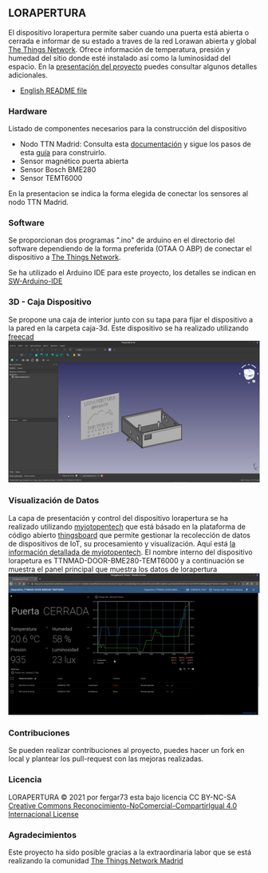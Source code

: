 ## LORAPERTURA
El dispositivo lorapertura permite saber cuando una puerta está abierta o cerrada e informar de su estado a traves de la red Lorawan abierta y global [The Things Network](https://www.thethingsnetwork.org). Ofrece información de temperatura, presión y humedad del sitio donde esté instalado así como la luminosidad del espacio.
En la [presentación del proyecto](./presentacion/lorapertura-ttnmad.pdf) puedes consultar algunos detalles adicionales. 
- [English README file](README-EN.md)

### Hardware
Listado de componentes necesarios para la construcción del dispositivo
- Nodo TTN Madrid: Consulta esta  [documentación]( https://github.com/IoTopenTech/Nodo_TTN_MAD_V2) y sigue los pasos de esta [guía](https://github.com/IoTopenTech/Nodo_TTN_MAD_V2/blob/master/Montaje%20nodo%20TTN%20MAD%20v2_2%20basico.pdf) para construirlo.
- Sensor magnético puerta abierta
- Sensor Bosch BME280
- Sensor TEMT6000 

En la presentacion se indica la forma elegida de conectar los sensores al nodo TTN Madrid.

### Software
Se proporcionan dos programas ".ino" de arduino en el directorio del software dependiendo de la forma preferida (OTAA O ABP) de conectar el dispositivo a [The Things Network](https://www.thethingsnetwork.org).

Se ha utilizado el Arduino IDE para este proyecto, los detalles se indican en [SW-Arduino-IDE](software/SW-Arduino-IDE.md)

### 3D - Caja Dispositivo 
Se propone una caja de interior junto con su tapa para fijar el dispositivo a la pared en la carpeta caja-3d. Este dispositivo se ha realizado utilizando [freecad](https://www.freecadweb.org)
![caja-lorapertura](./images/caja-lorapertura.png)

### Visualización de Datos
La capa de presentación y control del dispositivo lorapertura se ha realizado utilizando [myiotopentech](https://my.iotopentech.io/) que está básado en la plataforma de código abierto [thingsboard](https://thingsboard.io/) que permite gestionar la recolección de datos de dispositivos de IoT, su procesamiento y visualización. 
Aquí está [la información detallada de myiotopentech]( https://github.com/IoTopenTech/myIoTopenTech). El nombre interno del dispositivo lorapetura es TTNMAD-DOOR-BME280-TEMT6000 y a continuación se muestra el panel principal que muestra los datos de lorapertura
![panel principal](./images/panel-principal-lorapertura.png)

### Contribuciones
Se pueden realizar contribuciones al proyecto, puedes hacer un fork en local y plantear los pull-request con las mejoras realizadas.

### Licencia
LORAPERTURA © 2021 por fergar73 esta bajo licencia CC BY-NC-SA [Creative Commons Reconocimiento-NoComercial-CompartirIgual 4.0 Internacional License](http://creativecommons.org/licenses/by-nc-sa/4.0/)
 
### Agradecimientos
Este proyecto ha sido posible gracias a la extraordinaria labor que se está realizando la comunidad [The Things Network Madrid](https://www.thethingsnetwork.org/community/madrid/)
 